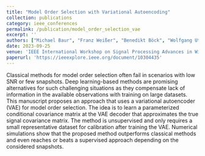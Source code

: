 ```yaml
---
title: "Model Order Selection with Variational Autoencoding"
collection: publications
category: ieee_conferences
permalink: /publication/model_order_selection_vae
excerpt: ''
authors: ["Michael Baur", "Franz Weißer", "Benedikt Böck", "Wolfgang Utschick"]
date: 2023-09-25
venue: 'IEEE International Workshop on Signal Processing Advances in Wireless Communications (SPAWC)'
paperurl: 'https://ieeexplore.ieee.org/document/10304435'
---
```

Classical methods for model order selection often fail in scenarios with low SNR or few snapshots. Deep learning-based methods are promising alternatives for such challenging situations as they compensate lack of information in the available observations with training on large datasets. This manuscript proposes an approach that uses a variational autoencoder (VAE) for model order selection. The idea is to learn a parameterized conditional covariance matrix at the VAE decoder that approximates the true signal covariance matrix. The method is unsupervised and only requires a small representative dataset for calibration after training the VAE. Numerical simulations show that the proposed method outperforms classical methods and even reaches or beats a supervised approach depending on the considered snapshots.